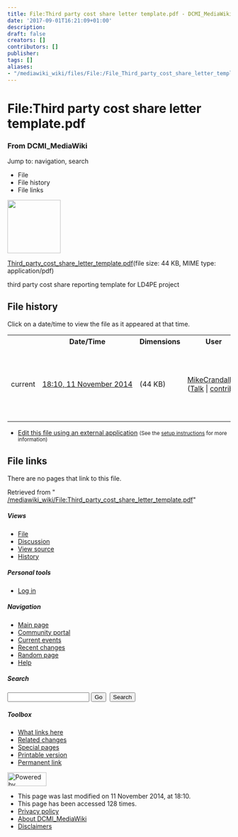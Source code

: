```yaml
---
title: File:Third party cost share letter template.pdf - DCMI_MediaWiki
date: '2017-09-01T16:21:09+01:00'
description: 
draft: false
creators: []
contributors: []
publisher: 
tags: []
aliases:
- "/mediawiki_wiki/files/File:/File_Third_party_cost_share_letter_template.pdf.html"
---
```


<a id="top"></a>
# File:Third party cost share letter template.pdf

### From DCMI\_MediaWiki

Jump to: navigation, search
<!-- start content -->
- File
- File history
- File links

 [<img alt="" src="/skins/common/images/icons/fileicon-pdf.png" width="120" height="120">](/mediawiki_wiki/files/Third_party_cost_share_letter_template.pdf)

[Third\_party\_cost\_share\_letter\_template.pdf](/mediawiki_wiki/files/Third_party_cost_share_letter_template.pdf "Third party cost share letter template.pdf")‎(file size: 44 KB, MIME type: application/pdf)

third party cost share reporting template for LD4PE project

<!-- 
NewPP limit report
Preprocessor node count: 1/1000000
Post-expand include size: 0/2097152 bytes
Template argument size: 0/2097152 bytes
Expensive parser function count: 0/100
-->
## File history

Click on a date/time to view the file as it appeared at that time.

<table class="wikitable filehistory">
  <tr>
    <td></td>
    <th>Date/Time</th>
    <th>Dimensions</th>
    <th>User</th>
    <th>Comment</th>
  </tr>
  <tr>
    <td>current</td>
    <td class="filehistory-selected" style="white-space: nowrap;"><a href="/mediawiki_wiki/files/Third_party_cost_share_letter_template.pdf">18:10, 11 November 2014</a></td>
    <td> <span style="white-space: nowrap;">(44 KB)</span>
    </td>
    <td>
      <a href="/index.php?title=User:MikeCrandall&amp;action=edit&amp;redlink=1" class="new mw-userlink" title="User:MikeCrandall (page does not exist)">MikeCrandall</a> <span style="white-space: nowrap;"> <span class="mw-usertoollinks">(<a href="/index.php?title=User_talk:MikeCrandall&amp;action=edit&amp;redlink=1" class="new" title="User talk:MikeCrandall (page does not exist)">Talk</a> | <a href="/index.php/Special:Contributions/MikeCrandall" title="Special:Contributions/MikeCrandall">contribs</a>)</span></span>
    </td>
    <td> <span class="comment">(third party cost share reporting template for LD4PE project)</span>
    </td>
  </tr>
</table>

  

- [Edit this file using an external application](/index.php?title=File:Third_party_cost_share_letter_template.pdf&action=edit&externaledit=true&mode=file "File:Third party cost share letter template.pdf") <small>(See the <a href="http://www.mediawiki.org/wiki/Manual:External_editors" class="external text" rel="nofollow">setup instructions</a> for more information)</small>

## File links

There are no pages that link to this file.

Retrieved from " [/mediawiki_wiki/File:Third\_party\_cost\_share\_letter\_template.pdf](/mediawiki_wiki/files/File:/File:Third_party_cost_share_letter_template.pdf.html)"

<!-- end content -->

##### Views

- [File](/mediawiki_wiki/files/File:/File:Third_party_cost_share_letter_template.pdf.html "View the file page [c]")
- [Discussion](/index.php?title=File_talk:Third_party_cost_share_letter_template.pdf&action=edit&redlink=1 "Discussion about the content page [t]")
- [View source](/index.php?title=File:Third_party_cost_share_letter_template.pdf&action=edit "This page is protected.
You can view its source [e]")
- [History](/index.php?title=File:Third_party_cost_share_letter_template.pdf&action=history "Past revisions of this page [h]")

##### Personal tools

- [Log in](/index.php?title=Special:UserLogin&returnto=File:Third_party_cost_share_letter_template.pdf "You are encouraged to log in; however, it is not mandatory [o]")

<script type="text/javascript"> if (window.isMSIE55) fixalpha(); </script>

##### Navigation

- [Main page](/index.php/Main_Page "Visit the main page [z]")
- [Community portal](/index.php/DCMI_MediaWiki:Community_portal "About the project, what you can do, where to find things")
- [Current events](/index.php/DCMI_MediaWiki:Current_events "Find background information on current events")
- [Recent changes](/index.php/Special:RecentChanges "The list of recent changes in the wiki [r]")
- [Random page](/index.php/Special:Random "Load a random page [x]")
- [Help](/index.php/Help:Contents "The place to find out")

##### <label for="searchInput">Search</label>

<form action="/index.php" id="searchform">
				<input type="hidden" name="title" value="Special:Search">
				<input id="searchInput" title="Search DCMI_MediaWiki" accesskey="f" type="search" name="search">
				<input type="submit" name="go" class="searchButton" id="searchGoButton" value="Go" title="Go to a page with this exact name if exists"> 
				<input type="submit" name="fulltext" class="searchButton" id="mw-searchButton" value="Search" title="Search the pages for this text">
			</form>

##### Toolbox

- [What links here](/index.php/Special:WhatLinksHere/File:Third_party_cost_share_letter_template.pdf "List of all wiki pages that link here [j]")
- [Related changes](/index.php/Special:RecentChangesLinked/File:Third_party_cost_share_letter_template.pdf "Recent changes in pages linked from this page [k]")
- [Special pages](/index.php/Special:SpecialPages "List of all special pages [q]")
- [Printable version](/index.php?title=File:Third_party_cost_share_letter_template.pdf&printable=yes "Printable version of this page [p]")
- [Permanent link](/index.php?title=File:Third_party_cost_share_letter_template.pdf&oldid=8682 "Permanent link to this revision of the page")

<!-- end of the left (by default at least) column -->

 [<img src="/skins/common/images/poweredby_mediawiki_88x31.png" height="31" width="88" alt="Powered by MediaWiki">](http://www.mediawiki.org/)

- This page was last modified on 11 November 2014, at 18:10.
- This page has been accessed 128 times.
- [Privacy policy](/index.php/DCMI_MediaWiki:Privacy_policy "DCMI MediaWiki:Privacy policy")
- [About DCMI\_MediaWiki](/index.php/DCMI_MediaWiki:About "DCMI MediaWiki:About")
- [Disclaimers](/index.php/DCMI_MediaWiki:General_disclaimer "DCMI MediaWiki:General disclaimer")

<script>if (window.runOnloadHook) runOnloadHook();</script><!-- Served in 0.444 secs. -->
